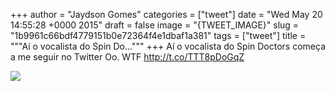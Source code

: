 
+++
author = "Jaydson Gomes"
categories = ["tweet"]
date = "Wed May 20 14:55:28 +0000 2015"
draft = false
image = "{TWEET_IMAGE}"
slug = "1b9961c66bdf4779151b0e72364f4e1dbaf1a381"
tags = ["tweet"]
title = """Aí o vocalista do Spin Do..."""
+++
Aí o vocalista do Spin Doctors começa a me seguir no Twitter Oo. WTF http://t.co/TTT8pDoGqZ

![](/images/tweet-media/601038538340204544-CFdRUnUWEAAFAu-.png)